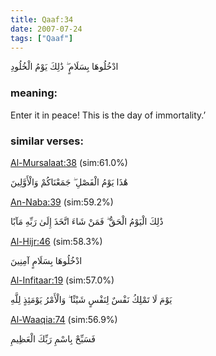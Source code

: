 ```yaml
---
title: Qaaf:34
date: 2007-07-24
tags: ["Qaaf"]
---
```

ادْخُلُوهَا بِسَلَامٍ ۖ ذَٰلِكَ يَوْمُ الْخُلُودِ
### meaning: 
Enter it in peace! This is the day of immortality.’
### similar verses: 

[Al-Mursalaat:38](/77/38) (sim:61.0%)

هَٰذَا يَوْمُ الْفَصْلِ ۖ جَمَعْنَاكُمْ وَالْأَوَّلِينَ

[An-Naba:39](/78/39) (sim:59.2%)

ذَٰلِكَ الْيَوْمُ الْحَقُّ ۖ فَمَنْ شَاءَ اتَّخَذَ إِلَىٰ رَبِّهِ مَآبًا

[Al-Hijr:46](/15/46) (sim:58.3%)

ادْخُلُوهَا بِسَلَامٍ آمِنِينَ

[Al-Infitaar:19](/82/19) (sim:57.0%)

يَوْمَ لَا تَمْلِكُ نَفْسٌ لِنَفْسٍ شَيْئًا ۖ وَالْأَمْرُ يَوْمَئِذٍ لِلَّهِ

[Al-Waaqia:74](/56/74) (sim:56.9%)

فَسَبِّحْ بِاسْمِ رَبِّكَ الْعَظِيمِ
